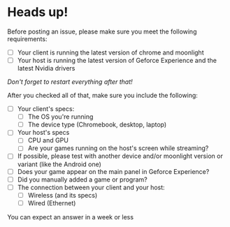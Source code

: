 # Heads up!
Before posting an issue, please make sure you meet the following requirements:
- [ ] Your client is running the latest version of chrome and moonlight
- [ ] Your host is running the latest version of Geforce Experience and the latest Nvidia drivers

_Don't forget to restart everything after that!_

After you checked all of that, make sure you include the following:
- [ ] Your client's specs:
  - [ ] The OS you're running
  - [ ] The device type (Chromebook, desktop, laptop)
- [ ] Your host's specs
  - [ ] CPU and GPU
  - [ ] Are your games running on the host's screen while streaming?
- [ ] If possible, please test with another device and/or moonlight
version or variant (like the Android one)
- [ ] Does your game appear on the main panel in Geforce Experience?
- [ ] Did you manually added a game or program?
- [ ] The connection between your client and your host:
  - [ ] Wireless (and its specs)
  - [ ] Wired (Ethernet)

You can expect an answer in a week or less
